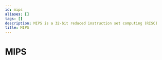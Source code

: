 ```yaml
---
id: mips
aliases: []
tags: []
description: MIPS is a 32-bit reduced instruction set computing (RISC) architecture.
title: MIPS
---
```



# MIPS

